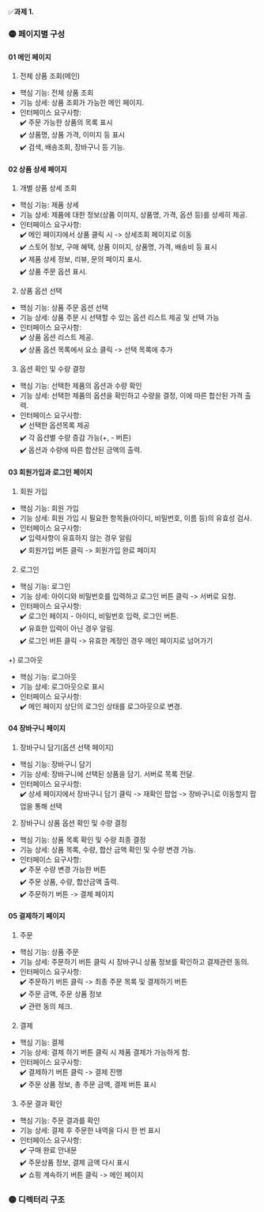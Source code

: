 ✅**과제 1.**
### 🟡 페이지별 구성
#### 01 메인 페이지
1. 전체 상품 조회(메인)
  - 핵심 기능: 전체 상품 조회
  - 기능 상세: 상품 조회가 가능한 메인 페이지.
  - 인터페이스 요구사항:
    </br>✔️ 주문 가능한 상품의 목록 표시
    </br>✔️ 상품명, 상품 가격, 이미지 등 표시
    </br>✔️ 검색, 배송조회, 장바구니 등 기능.

#### 02 상품 상세 페이지
1. 개별 상품 상세 조회
  - 핵심 기능: 제품 상세 
  - 기능 상세: 제품에 대한 정보(상품 이미지, 상품명, 가격, 옵션 등)를 상세히 제공. 
  - 인터페이스 요구사항:
    </br>✔️ 메인 페이지에서 상품 클릭 시 -> 상세조회 페이지로 이동
    </br>✔️ 스토어 정보, 구매 혜택, 상품 이미지, 상품명, 가격, 배송비 등 표시
    </br>✔️ 제품 상세 정보, 리뷰, 문의 페이지 표시.
    </br>✔️ 상품 주문 옵션 표시.

2. 상품 옵션 선택
  - 핵심 기능: 상품 주문 옵션 선택
  - 기능 상세: 상품 주문 시 선택할 수 있는 옵션 리스트 제공 및 선택 가능
  - 인터페이스 요구사항:
    </br>✔️ 상품 옵션 리스트 제공.
    </br>✔️ 상품 옵션 목록에서 요소 클릭 -> 선택 목록에 추가

3. 옵션 확인 및 수량 결정
  - 핵심 기능: 선택한 제품의 옵션과 수량 확인
  - 기능 상세: 선택한 제품의 옵션을 확인하고 수량을 결정, 이에 따른 합산된 가격 출력.
  - 인터페이스 요구사항:
    </br>✔️ 선택한 옵션목록 제공
    </br>✔️ 각 옵션별 수량 증감 가능(+, - 버튼)
    </br>✔️ 옵션과 수량에 따른 합산된 금액의 출력.

#### 03 회원가입과 로그인 페이지
1. 회원 가입
  - 핵심 기능: 회원 가입
  - 기능 상세: 회원 가입 시 필요한 항목들(아이디, 비밀번호, 이름 등)의 유효성 검사.
  - 인터페이스 요구사항:
    </br>✔️ 입력사항이 유효하지 않는 경우 알림
    </br>✔️ 회원가입 버튼 클릭 -> 회원가입 완료 페이지
    
    
2. 로그인
  - 핵심 기능: 로그인
  - 기능 상세: 아이디와 비밀번호를 입력하고 로그인 버튼 클릭 -> 서버로 요청.
  - 인터페이스 요구사항:
    </br>✔️ 로그인 페이지 - 아이디, 비밀번호 입력, 로그인 버튼.
    </br>✔️ 유효한 입력이 아닌 경우 알림.
    </br>✔️ 로그인 버튼 클릭 -> 유효한 계정인 경우 메인 페이지로 넘어가기

  +) 로그아웃
  - 핵심 기능: 로그아웃
  - 기능 상세: 로그아웃으로 표시
  - 인터페이스 요구사항:
    </br>✔️ 메인 페이지 상단의 로그인 상태를 로그아웃으로 변경.
  
#### 04 장바구니 페이지
1. 장바구니 담기(옵션 선택 페이지)
  - 핵심 기능: 장바구니 담기
  - 기능 상세: 장바구니에 선택된 상품을 담기. 서버로 목록 전달.
  - 인터페이스 요구사항:
    </br>✔️ 상세 페이지에서 장바구니 담기 클릭 -> 재확인 팝업 -> 장바구니로 이동할지 팝업을 통해 선택

2. 장바구니 상품 옵션 확인 및 수량 결정
  - 핵심 기능: 상품 목록 확인 및 수량 최종 결정
  - 기능 상세: 상품 목록, 수량, 합산 금액 확인 및 수량 변경 가능.
  - 인터페이스 요구사항:
    </br>✔️ 주문 수량 변경 가능한 버튼
    </br>✔️ 주문 상품, 수량, 합산금액 출력.
    </br>✔️ 주문하기 버튼 -> 결제 페이지

#### 05 결제하기 페이지
1. 주문
  - 핵심 기능: 상품 주문
  - 기능 상세: 주문하기 버튼 클릭 시 장바구니 상품 정보를 확인하고 결제관련 동의.
  - 인터페이스 요구사항:
    </br>✔️ 주문하기 버튼 클릭 -> 최종 주문 목록 및 결제하기 버튼
    </br>✔️ 주문 금액, 주문 상품 정보
    </br>✔️ 관련 동의 체크.

2. 결제
  - 핵심 기능: 결제
  - 기능 상세: 결제 하기 버튼 클릭 시 제품 결제가 가능하게 함.
  - 인터페이스 요구사항:
    </br>✔️ 결제하기 버튼 클릭 -> 결제 진행
    </br>✔️ 주문 상품 정보, 총 주문 금액, 결제 버튼 표시
    

3. 주문 결과 확인
  - 핵심 기능: 주문 결과를 확인
  - 기능 상세: 결제 후 주문한 내역을 다시 한 번 표시
  - 인터페이스 요구사항:
    </br>✔️ 구매 완료 안내문
    </br>✔️ 주문상품 정보, 결제 금액 다시 표시
    </br>✔️ 쇼핑 계속하기 버튼 클릭 -> 메인 페이지


### 🟡 디렉터리 구조

